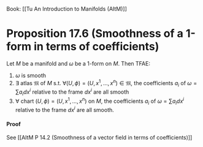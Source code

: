 Book: [[Tu An Introduction to Manifolds (AItM)]]
# Proposition 17.6 (Smoothness of a 1-form in terms of coefficients)
Let $M$ be a manifold and $\omega$ be a $1$-form on $M$.
Then TFAE:
1. $\omega$ is smooth
2. $\exists$ atlas $\mathfrak{M}$ of $M$ s.t. $\forall (U,\phi)=(U,x^{1},\dots,x^{n})\in \mathfrak{M}$, the coefficients $a_{i}$ of $\omega=\sum a_{i}dx^{i}$ relative to the frame $dx^{i}$ are all smooth
3. $\forall$ chart $(U,\phi)=(U,x^{1},\dots,x^{n})$ on $M$, the coefficients $a_{i}$ of $\omega=\sum a_{i}dx^{i}$ relative to the frame $dx^{i}$ are all smooth.
#### Proof
See [[AItM P 14.2 (Smoothness of a vector field in terms of coefficients)]]